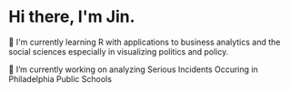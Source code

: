 # Hi there, I'm Jin.

🌱 I'm currently learning R with applications to business analytics and the social sciences especially in visualizing politics and policy.

🔭 I’m currently working on analyzing Serious Incidents Occuring in Philadelphia Public Schools
